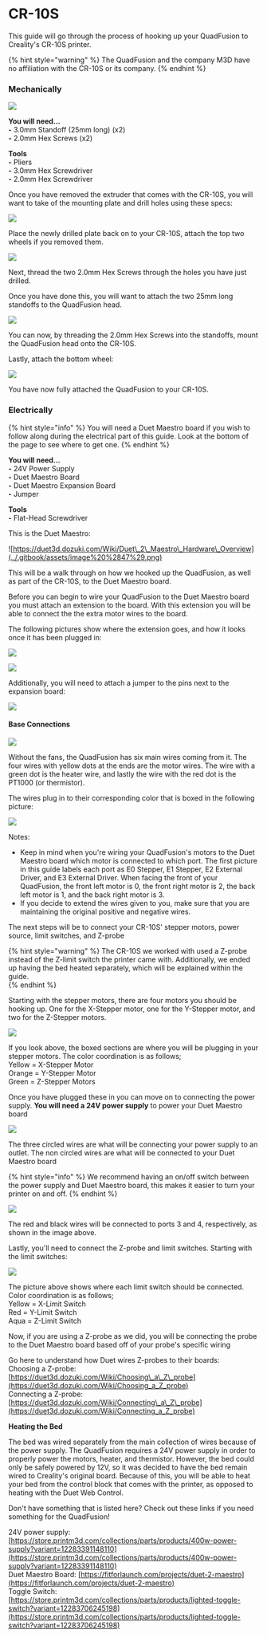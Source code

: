 # CR-10S

This guide will go through the process of hooking up your QuadFusion to Creality's CR-10S printer.

{% hint style="warning" %}
The QuadFusion and the company M3D have no affiliation with the CR-10S or its company.
{% endhint %}

### Mechanically

![](../.gitbook/assets/image%20%2824%29.png)

**You will need...  
-** 3.0mm Standoff \(25mm long\) \(x2\)  
**-** 2.0mm Hex Screws \(x2\)

**Tools  
-** Pliers  
**-** 3.0mm Hex Screwdriver  
**-** 2.0mm Hex Screwdriver

Once you have removed the extruder that comes with the CR-10S, you will want to take of the mounting plate and drill holes using these specs:

![](../.gitbook/assets/image%20%2845%29.png)

Place the newly drilled plate back on to your CR-10S, attach the top two wheels if you removed them. 

![](../.gitbook/assets/image%20%2830%29.png)

Next, thread the two 2.0mm Hex Screws through the holes you have just drilled. 

Once you have done this, you will want to attach the two 25mm long standoffs to the QuadFusion head.

![](../.gitbook/assets/image%20%289%29.png)

You can now, by threading the 2.0mm Hex Screws into the standoffs, mount the QuadFusion head onto the CR-10S.

Lastly, attach the bottom wheel:

![](../.gitbook/assets/image%20%2823%29.png)

You have now fully attached the QuadFusion to your CR-10S.

### Electrically

{% hint style="info" %}
You will need a Duet Maestro board if you wish to follow along during the electrical part of this guide. Look at the bottom of the page to see where to get one.
{% endhint %}

**You will need...  
-** 24V Power Supply  
**-** Duet Maestro Board  
**-** Duet Maestro Expansion Board  
**-** Jumper

**Tools  
-** Flat-Head Screwdriver



This is the Duet Maestro:

![https://duet3d.dozuki.com/Wiki/Duet\_2\_Maestro\_Hardware\_Overview](../.gitbook/assets/image%20%2847%29.png)

This will be a walk through on how we hooked up the QuadFusion, as well as part of the CR-10S, to the Duet Maestro board.

Before you can begin to wire your QuadFusion to the Duet Maestro board you must attach an extension to the board. With this extension you will be able to connect the the extra motor wires to the board.

The following pictures show where the extension goes, and how it looks once it has been plugged in: 

![](../.gitbook/assets/image%20%2871%29.png)

![](../.gitbook/assets/image%20%282%29.png)

Additionally, you will need to attach a jumper to the pins next to the expansion board:

![](../.gitbook/assets/image%20%2810%29.png)

#### Base Connections

![](../.gitbook/assets/image%20%286%29.png)

Without the fans, the QuadFusion has six main wires coming from it. The four wires with yellow dots at the ends are the motor wires. The wire with a green dot is the heater wire, and lastly the wire with the red dot is the PT1000 \(or thermistor\). 

The wires plug in to their corresponding color that is boxed in the following picture:

![](../.gitbook/assets/image%20%2853%29.png)

Notes:

* Keep in mind when you're wiring your QuadFusion's motors to the Duet Maestro board which motor is connected to which port. The first picture in this guide labels each port as E0 Stepper, E1 Stepper, E2 External Driver, and E3 External Driver. When facing the front of your QuadFusion, the front left motor is 0, the front right motor is 2, the back left motor is 1, and the back right motor is 3. 
* If you decide to extend the wires given to you, make sure that you are maintaining the original positive and negative wires. 

The next steps will be to connect your CR-10S' stepper motors, power source, limit switches, and Z-probe

{% hint style="warning" %}
The CR-10S we worked with used a Z-probe instead of the Z-limit switch the printer came with. Additionally, we ended up having the bed heated separately, which will be explained within the guide.  
{% endhint %}

Starting with the stepper motors, there are four motors you should be hooking up. One for the X-Stepper motor, one for the Y-Stepper motor, and two for the Z-Stepper motors. 

![](../.gitbook/assets/image%20%2873%29.png)

If you look above, the boxed sections are where you will be plugging in your stepper motors. The color coordination is as follows;   
Yellow = X-Stepper Motor  
Orange = Y-Stepper Motor  
Green = Z-Stepper Motors

Once you have plugged these in you can move on to connecting the power supply. **You will need a 24V power supply** to power your Duet Maestro board

![](../.gitbook/assets/image%20%2825%29.png)

The three circled wires are what will be connecting your power supply to an outlet. The non circled wires are what will be connected to your Duet Maestro board

{% hint style="info" %}
We recommend having an on/off switch between the power supply and Duet Maestro board, this makes it easier to turn your printer on and off. 
{% endhint %}

![](../.gitbook/assets/image%20%2870%29.png)

The red and black wires will be connected to ports 3 and 4, respectively, as shown in the image above. 

Lastly, you'll need to connect the Z-probe and limit switches. Starting with the limit switches:

![](../.gitbook/assets/image%20%2832%29.png)

The picture above shows where each limit switch should be connected. Color coordination is as follows;  
Yellow = X-Limit Switch  
Red = Y-Limit Switch  
Aqua = Z-Limit Switch

Now, if you are using a Z-probe as we did, you will be connecting the probe to the Duet Maestro board based off of your probe's specific wiring

Go here to understand how Duet wires Z-probes to their boards:   
Choosing a Z-probe: [https://duet3d.dozuki.com/Wiki/Choosing\_a\_Z\_probe](https://duet3d.dozuki.com/Wiki/Choosing_a_Z_probe)  
Connecting a Z-probe: [https://duet3d.dozuki.com/Wiki/Connecting\_a\_Z\_probe](https://duet3d.dozuki.com/Wiki/Connecting_a_Z_probe)

**Heating the Bed**

The bed was wired separately from the main collection of wires because of the power supply. The QuadFusion requires a 24V power supply in order to properly power the motors, heater, and thermistor. However, the bed could only be safely powered by 12V, so it was decided to have the bed remain wired to Creality's original board. Because of this, you will be able to heat your bed from the control block that comes with the printer, as opposed to heating with the Duet Web Control. 



Don't have something that is listed here? Check out these links if you need something for the QuadFusion!

24V power supply: [https://store.printm3d.com/collections/parts/products/400w-power-supply?variant=12283391148110](https://store.printm3d.com/collections/parts/products/400w-power-supply?variant=12283391148110)  
Duet Maestro Board: [https://fitforlaunch.com/projects/duet-2-maestro](https://fitforlaunch.com/projects/duet-2-maestro)  
Toggle Switch: [https://store.printm3d.com/collections/parts/products/lighted-toggle-switch?variant=12283706245198](https://store.printm3d.com/collections/parts/products/lighted-toggle-switch?variant=12283706245198)  
  





